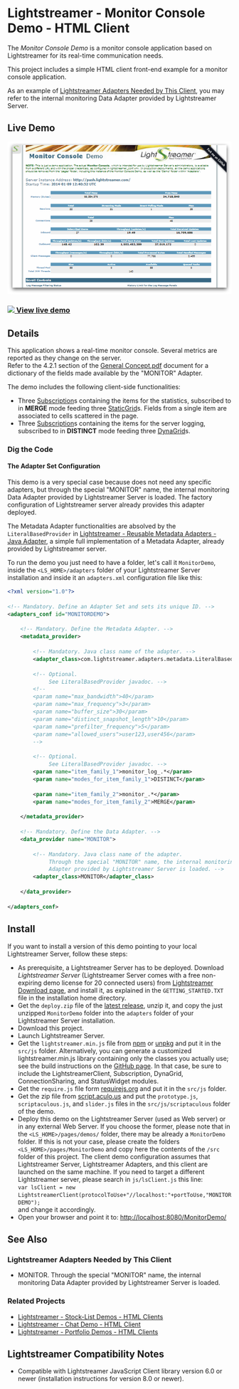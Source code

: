 # Lightstreamer - Monitor Console Demo - HTML Client

<!-- START DESCRIPTION lightstreamer-example-monitor-client-javascript -->
The *Monitor Console Demo* is a monitor console application based on Lightstreamer for its real-time communication needs.

This project includes a simple HTML client front-end example for a monitor console application.

As an example of [Lightstreamer Adapters Needed by This Client](https://github.com/Lightstreamer/Lightstreamer-example-Monitor-client-javascript#lightstreamer-adapters-needed-by-this-client), you may refer to the internal monitoring Data Adapter provided by Lightstreamer Server.

## Live Demo

[![screenshot](screen_monitor_large.png)](http://demos.lightstreamer.com/MonitorDemo)

### [![](http://demos.lightstreamer.com/site/img/play.png) View live demo](http://demos.lightstreamer.com/MonitorDemo)

## Details

This application shows a real-time monitor console. Several metrics are reported as they change on the server.<br>
Refer to the 4.2.1 section of the [General Concept.pdf](https://lightstreamer.com/docs/ls-server/latest/General%20Concepts.pdf) document for a dictionary of the fields made available by the "MONITOR" Adapter.

The demo includes the following client-side functionalities:
* Three [Subscription](https://lightstreamer.com/api/ls-web-client/latest/Subscription.html)s containing the items for the statistics, subscribed to in <b>MERGE</b> mode feeding three [StaticGrid](https://lightstreamer.com/api/ls-web-client/latest/StaticGrid.html)s. Fields from a single item are associated to cells scattered in the page.
* Three [Subscription](https://lightstreamer.com/api/ls-web-client/latest/Subscription.html)s containing the items for the server logging, subscribed to in <b>DISTINCT</b> mode feeding three [DynaGrid](https://lightstreamer.com/api/ls-web-client/latest/DynaGrid.html)s. 

### Dig the Code

#### The Adapter Set Configuration

This demo is a very special case because does not need any specific adapters, but through the special "MONITOR" name, the internal monitoring Data Adapter provided by Lightstreamer Server is loaded.
The factory configuration of Lightstreamer server already provides this adapter deployed.

The Metadata Adapter functionalities are absolved by the `LiteralBasedProvider` in [Lightstreamer - Reusable Metadata Adapters - Java Adapter](https://github.com/Lightstreamer/Lightstreamer-example-ReusableMetadata-adapter-java), a simple full implementation of a Metadata Adapter, already provided by Lightstreamer server. 

To run the demo you just need to have a folder, let's call it `MonitorDemo`, inside the `<LS_HOME>/adapters` folder of your Lightstreamer Server installation and inside it an `adapters.xml` configuration file like this: 

```xml
<?xml version="1.0"?>

<!-- Mandatory. Define an Adapter Set and sets its unique ID. -->
<adapters_conf id="MONITORDEMO">

    <!-- Mandatory. Define the Metadata Adapter. -->
    <metadata_provider>

        <!-- Mandatory. Java class name of the adapter. -->
        <adapter_class>com.lightstreamer.adapters.metadata.LiteralBasedProvider</adapter_class>

        <!-- Optional.
             See LiteralBasedProvider javadoc. -->
        <!--
        <param name="max_bandwidth">40</param>
        <param name="max_frequency">3</param>
        <param name="buffer_size">30</param>
        <param name="distinct_snapshot_length">10</param>
        <param name="prefilter_frequency">5</param>
        <param name="allowed_users">user123,user456</param>
        -->

        <!-- Optional.
             See LiteralBasedProvider javadoc. -->
        <param name="item_family_1">monitor_log_.*</param>
        <param name="modes_for_item_family_1">DISTINCT</param>
        
        <param name="item_family_2">monitor_.*</param>
        <param name="modes_for_item_family_2">MERGE</param>
        
    </metadata_provider>

    <!-- Mandatory. Define the Data Adapter. -->
    <data_provider name="MONITOR">

        <!-- Mandatory. Java class name of the adapter.
             Through the special "MONITOR" name, the internal monitoring Data
             Adapter provided by Lightstreamer Server is loaded. -->
        <adapter_class>MONITOR</adapter_class>

    </data_provider>

</adapters_conf>
```

<!-- END DESCRIPTION lightstreamer-example-monitor-client-javascript -->
## Install
If you want to install a version of this demo pointing to your local Lightstreamer Server, follow these steps:
* As prerequisite, a Lightstreamer Server has to be deployed. Download *Lightstreamer Server* (Lightstreamer Server comes with a free non-expiring demo license for 20 connected users) from [Lightstreamer Download page](http://www.lightstreamer.com/download.htm), and install it, as explained in the `GETTING_STARTED.TXT` file in the installation home directory.
* Get the `deploy.zip` file of the [latest release](https://github.com/Lightstreamer/Lightstreamer-example-Monitor-client-javascript/releases), unzip it, and copy the just unzipped `MonitorDemo` folder into the `adapters` folder of your Lightstreamer Server installation.
* Download this project.
* Launch Lightstreamer Server.
* Get the `lightstreamer.min.js` file from [npm](https://www.npmjs.com/package/lightstreamer-client-web) or [unpkg](https://unpkg.com/lightstreamer-client-web/lightstreamer.min.js) and put it in the `src/js` folder. 
  Alternatively, you can generate a customized lightstreamer.min.js library containing only the classes you actually use;
  see the build instructions on the [GitHub page](https://github.com/Lightstreamer/Lightstreamer-lib-client-javascript#building).
  In that case, be sure to include the LightstreamerClient, Subscription, DynaGrid, ConnectionSharing, and StatusWidget modules.
* Get the `require.js` file form [requirejs.org](http://requirejs.org/docs/download.html) and put it in the `src/js` folder.
* Get the zip file from [script.aculo.us](http://script.aculo.us/downloads) and put the `prototype.js`, `scriptaculous.js`, and `slider.js` files in the `src/js/scriptaculous` folder of the demo.
* Deploy this demo on the Lightstreamer Server (used as Web server) or in any external Web Server. If you choose the former, please note that in the `<LS_HOME>/pages/demos/` folder, there may be already a `MonitorDemo` folder. If this is not your case, please create the folders `<LS_HOME>/pages/MonitorDemo` and copy here the contents of the `/src` folder of this project.
The client demo configuration assumes that Lightstreamer Server, Lightstreamer Adapters, and this client are launched on the same machine. If you need to target a different Lightstreamer server, please search in `js/lsClient.js` this line:<BR/> 
`var lsClient = new LightstreamerClient(protocolToUse+"//localhost:"+portToUse,"MONITORDEMO");`<BR/> 
and change it accordingly.
* Open your browser and point it to: [http://localhost:8080/MonitorDemo/](http://localhost:8080/MonitorDemo/)

## See Also

### Lightstreamer Adapters Needed by This Client
<!-- START RELATED_ENTRIES -->

* MONITOR. Through the special "MONITOR" name, the internal monitoring Data Adapter provided by Lightstreamer Server is loaded.

<!-- END RELATED_ENTRIES -->

### Related Projects

* [Lightstreamer - Stock-List Demos - HTML Clients](https://github.com/Lightstreamer/Lightstreamer-example-Stocklist-client-javascript)
* [Lightstreamer - Chat Demo - HTML Client](https://github.com/Lightstreamer/Lightstreamer-example-Chat-client-javascript)
* [Lightstreamer - Portfolio Demos - HTML Clients](https://github.com/Lightstreamer/Lightstreamer-example-Portfolio-client-javascript)

## Lightstreamer Compatibility Notes

- Compatible with Lightstreamer JavaScript Client library version 6.0 or newer (installation instructions for version 8.0 or newer).
